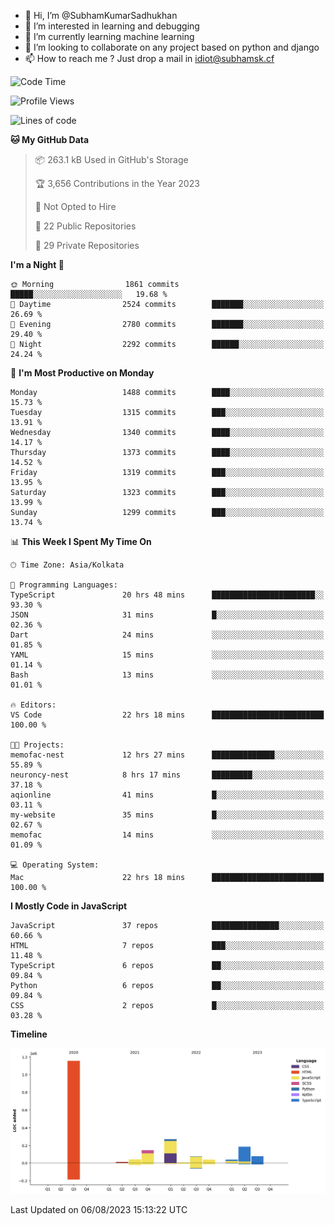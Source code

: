 - 👋 Hi, I’m @SubhamKumarSadhukhan
- 👀 I’m interested in learning and debugging
- 🌱 I’m currently learning machine learning
- 💞️ I’m looking to collaborate on any project based on python and django
- 📫 How to reach me ?
      Just drop a mail in idiot@subhamsk.cf

<!---
SubhamKumarSadhukhan/SubhamKumarSadhukhan is a ✨ special ✨ repository because its `README.md` (this file) appears on your GitHub profile.
You can click the Preview link to take a look at your changes.
--->


<!--START_SECTION:waka-->
![Code Time](http://img.shields.io/badge/Code%20Time-1%2C413%20hrs%2056%20mins-blue)

![Profile Views](http://img.shields.io/badge/Profile%20Views-10-blue)

![Lines of code](https://img.shields.io/badge/From%20Hello%20World%20I%27ve%20Written-2.0%20million%20lines%20of%20code-blue)

**🐱 My GitHub Data** 

> 📦 263.1 kB Used in GitHub's Storage 
 > 
> 🏆 3,656 Contributions in the Year 2023
 > 
> 🚫 Not Opted to Hire
 > 
> 📜 22 Public Repositories 
 > 
> 🔑 29 Private Repositories 
 > 
**I'm a Night 🦉** 

```text
🌞 Morning                1861 commits        █████░░░░░░░░░░░░░░░░░░░░   19.68 % 
🌆 Daytime                2524 commits        ███████░░░░░░░░░░░░░░░░░░   26.69 % 
🌃 Evening                2780 commits        ███████░░░░░░░░░░░░░░░░░░   29.40 % 
🌙 Night                  2292 commits        ██████░░░░░░░░░░░░░░░░░░░   24.24 % 
```
📅 **I'm Most Productive on Monday** 

```text
Monday                   1488 commits        ████░░░░░░░░░░░░░░░░░░░░░   15.73 % 
Tuesday                  1315 commits        ███░░░░░░░░░░░░░░░░░░░░░░   13.91 % 
Wednesday                1340 commits        ████░░░░░░░░░░░░░░░░░░░░░   14.17 % 
Thursday                 1373 commits        ████░░░░░░░░░░░░░░░░░░░░░   14.52 % 
Friday                   1319 commits        ███░░░░░░░░░░░░░░░░░░░░░░   13.95 % 
Saturday                 1323 commits        ███░░░░░░░░░░░░░░░░░░░░░░   13.99 % 
Sunday                   1299 commits        ███░░░░░░░░░░░░░░░░░░░░░░   13.74 % 
```


📊 **This Week I Spent My Time On** 

```text
🕑︎ Time Zone: Asia/Kolkata

💬 Programming Languages: 
TypeScript               20 hrs 48 mins      ███████████████████████░░   93.30 % 
JSON                     31 mins             █░░░░░░░░░░░░░░░░░░░░░░░░   02.36 % 
Dart                     24 mins             ░░░░░░░░░░░░░░░░░░░░░░░░░   01.85 % 
YAML                     15 mins             ░░░░░░░░░░░░░░░░░░░░░░░░░   01.14 % 
Bash                     13 mins             ░░░░░░░░░░░░░░░░░░░░░░░░░   01.01 % 

🔥 Editors: 
VS Code                  22 hrs 18 mins      █████████████████████████   100.00 % 

🐱‍💻 Projects: 
memofac-nest             12 hrs 27 mins      ██████████████░░░░░░░░░░░   55.89 % 
neuroncy-nest            8 hrs 17 mins       █████████░░░░░░░░░░░░░░░░   37.18 % 
aqionline                41 mins             █░░░░░░░░░░░░░░░░░░░░░░░░   03.11 % 
my-website               35 mins             █░░░░░░░░░░░░░░░░░░░░░░░░   02.67 % 
memofac                  14 mins             ░░░░░░░░░░░░░░░░░░░░░░░░░   01.09 % 

💻 Operating System: 
Mac                      22 hrs 18 mins      █████████████████████████   100.00 % 
```

**I Mostly Code in JavaScript** 

```text
JavaScript               37 repos            ███████████████░░░░░░░░░░   60.66 % 
HTML                     7 repos             ███░░░░░░░░░░░░░░░░░░░░░░   11.48 % 
TypeScript               6 repos             ██░░░░░░░░░░░░░░░░░░░░░░░   09.84 % 
Python                   6 repos             ██░░░░░░░░░░░░░░░░░░░░░░░   09.84 % 
CSS                      2 repos             █░░░░░░░░░░░░░░░░░░░░░░░░   03.28 % 
```



**Timeline**

![Lines of Code chart](https://raw.githubusercontent.com/SubhamKumarSadhukhan/SubhamKumarSadhukhan/main/assets/bar_graph.png)


 Last Updated on 06/08/2023 15:13:22 UTC
<!--END_SECTION:waka-->
